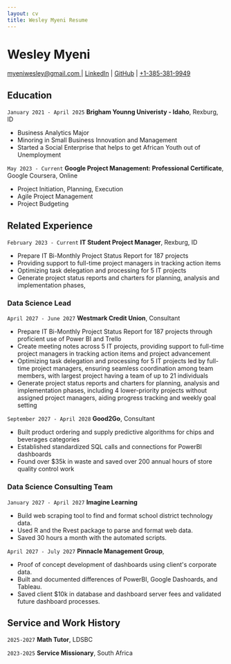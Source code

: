 ```yaml
---
layout: cv
title: Wesley Myeni Resume
---
```

# Wesley Myeni


<div id="webaddress">
<a href="mailto:myeniwesley@gmail.com ">myeniwesley@gmail.com </a>
| <a href="www.linkedin.com/in/wesley-myeni-5a2008117">LinkedIn</a>
| <a href="https://github.com/myeniwesley/Myeni_Resume/blob/master/docs/index.md">GitHub</a>
| <a href="13853819949">+1-385-381-9949</a>
</div>

<!-- https://www.monique.tech/the-art-of-markdown -->

## Education

`January 2021 - April 2025`
__Brigham Younng Univeristy - Idaho__, Rexburg, ID

- Business Analytics Major
- Minoring in Small Business Innovation and Management
- Started a Social Enterprise that helps to get African Youth out of Unemployment

`May 2023 - Current`
__Google Project Management: Professional Certificate__, Google Coursera, Online

- Project Initiation, Planning, Execution
- Agile Project Management
- Project Budgeting 

## Related Experience

`February 2023 - Current`
__IT Student Project Manager__, Rexburg, ID

- Prepare IT Bi-Monthly Project Status Report for 187 projects 
- Providing support to full-time project managers in tracking action items 
- Optimizing task delegation and processing for 5 IT projects  
- Generate project status reports and charters for planning, analysis and implementation phases,

### Data Science Lead

`April 2027 - June 2027`
__Westmark Credit Union__, Consultant

- Prepare IT Bi-Monthly Project Status Report for 187 projects through proficient use of Power BI and Trello
- Create meeting notes across 5 IT projects, providing support to full-time project managers in tracking action items and project advancement
- Optimizing task delegation and processing for 5 IT projects led by full-time project managers, ensuring seamless coordination among team members, with largest project having a team of up to 21 individuals
- Generate project status reports and charters for planning, analysis and implementation phases, including 4 lower-priority projects without assigned project managers, aiding progress tracking and weekly goal setting

`September 2027 - April 2028`
__Good2Go__, Consultant

- Built product ordering and supply predictive algorithms for chips and beverages categories
- Established standardized SQL calls and connections for PowerBI dashboards
- Found over $35k in waste and saved over 200 annual hours of store quality control work 

### Data Science Consulting Team

`January 2027 - April 2027`
__Imagine Learning__

- Build web scraping tool to find and format school district technology data.
- Used R and the Rvest package to parse and format web data.
- Saved 30 hours a month with the automated scripts.

`April 2027 - July 2027`
__Pinnacle Management Group__, 

- Proof of concept development of dashboards using client's corporate data.
- Built and documented differences of PowerBI, Google Dashoards, and Tableau.
- Saved client $10k in database and dashboard server fees and validated future dashboard processes.


## Service and Work History

`2025-2027`
__Math Tutor__, LDSBC


`2023-2025`
__Service Missionary__, South Africa



<!-- ### Footer

Last updated: May 2013 -->


